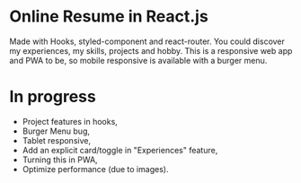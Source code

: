 # Online Resume in React.js
Made with Hooks, styled-component and react-router.
You could discover my experiences, my skills, projects and hobby.
This is a responsive web app and PWA to be, so mobile responsive is available with a burger menu.

# In progress
* Project features in hooks,
* Burger Menu bug,
* Tablet responsive,
* Add an explicit card/toggle in "Experiences" feature,
* Turning this in PWA,
* Optimize performance (due to images).

